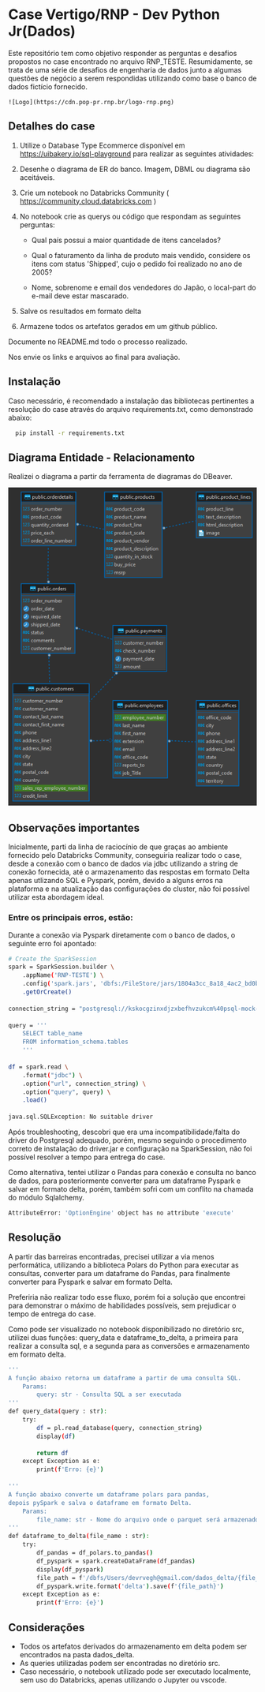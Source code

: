 
# Case Vertigo/RNP - Dev Python Jr(Dados)

Este repositório tem como objetivo responder as perguntas e desafios propostos no case encontrado no arquivo RNP_TESTE.
Resumidamente, se trata de uma série de desafios de engenharia de dados junto a algumas questões de negócio a serem respondidas utilizando como base o banco de dados fictício fornecido.


    ![Logo](https://cdn.pop-pr.rnp.br/logo-rnp.png)



## Detalhes do case

1. Utilize o Database Type Ecommerce disponível em https://uibakery.io/sql-playground para realizar as seguintes atividades:

2. Desenhe o diagrama de ER do banco. Imagem, DBML ou diagrama são aceitáveis.

3. Crie um notebook no Databricks Community ( https://community.cloud.databricks.com )

4. No notebook crie as querys ou código que respondam as seguintes perguntas:

    - Qual país possui a maior quantidade de itens cancelados?

    - Qual o faturamento da linha de produto mais vendido, considere os itens com status  'Shipped', cujo o pedido foi realizado no ano de 2005?
    
    - Nome, sobrenome e email dos vendedores do Japão, o local-part do e-mail deve estar mascarado.

5. Salve os resultados em formato delta

6. Armazene todos os artefatos gerados em um github público.

Documente no README.md todo o processo realizado.

Nos envie os links e arquivos ao final para avaliação.


## Instalação

Caso necessário, é recomendado a instalação das bibliotecas pertinentes a resolução do case através do arquivo requirements.txt, como demonstrado abaixo:
```bash
  pip install -r requirements.txt
```

## Diagrama Entidade - Relacionamento
Realizei o diagrama a partir da ferramenta de diagramas do DBeaver.

![alt text](https://github.com/RVegh/rnp-teste/blob/master/diagrama-%20ER.png?raw=true)

## Observações importantes
Inicialmente, parti da linha de raciocínio de que graças ao ambiente fornecido pelo Databricks Community, conseguiria realizar todo o case, desde a conexão com o banco de dados via jdbc utilizando a string de conexão fornecida, até o armazenamento das respostas em formato Delta apenas utlizando SQL e Pyspark, porém, devido a alguns erros na plataforma e na atualização das configurações do cluster, não foi possível utilizar esta abordagem ideal.

### Entre os principais erros, estão:

Durante a conexão via Pyspark diretamente com o banco de dados, o seguinte erro foi apontado:

```bash
# Create the SparkSession
spark = SparkSession.builder \
    .appName('RNP-TESTE') \
    .config('spark.jars', 'dbfs:/FileStore/jars/1804a3cc_8a18_4ac2_bd0b_b02d0c511941-postgresql_42_6_0-9ae1e.jar') \
    .getOrCreate()

connection_string = "postgresql://kskocgzinxdjzxbefhvzukcm%40psql-mock-database-cloud:jezjgtkxislmdytscsmfzaey@psql-mock-database-cloud.postgres.database.azure.com:5432/ecom1689961191152kwdflhebkfqsxgdn"

query = '''
    SELECT table_name
    FROM information_schema.tables
    '''

df = spark.read \
    .format("jdbc") \
    .option("url", connection_string) \
    .option("query", query) \
    .load()

java.sql.SQLException: No suitable driver
```
Após troubleshooting, descobri que era uma incompatibilidade/falta do driver do Postgresql adequado, porém, mesmo seguindo o procedimento correto de instalação do driver.jar e configuração na SparkSession, não foi possível resolver a tempo para entrega do case.

Como alternativa, tentei utilizar o Pandas para conexão e consulta no banco de dados, para posteriormente converter para um dataframe Pyspark e salvar em formato delta, porém, também sofri com um conflito na chamada do módulo Sqlalchemy.

```bash
AttributeError: 'OptionEngine' object has no attribute 'execute' 
```
## Resolução 
A partir das barreiras encontradas, precisei utilizar a via menos performática, utilizando a biblioteca Polars do Python para executar as consultas, converter para um dataframe do Pandas, para finalmente converter para Pyspark e salvar em formato Delta.

Preferiria não realizar todo esse fluxo, porém foi a solução que encontrei para demonstrar o máximo de habilidades possíveis, sem prejudicar o tempo de entrega do case.

Como pode ser visualizado no notebook disponibilizado no diretório src, utilizei duas funções: query_data e dataframe_to_delta, a primeira para realizar a consulta sql, e a segunda para as conversões e armazenamento em formato delta.

```bash
'''
A função abaixo retorna um dataframe a partir de uma consulta SQL.
    Params:
        query: str - Consulta SQL a ser executada      
'''
def query_data(query : str): 
    try:
        df = pl.read_database(query, connection_string)
        display(df)

        return df
    except Exception as e:
        print(f'Erro: {e}')

'''
A função abaixo converte um dataframe polars para pandas, 
depois pySpark e salva o dataframe em formato Delta.
    Params:
        file_name: str - Nome do arquivo onde o parquet será armazenado.
'''
def dataframe_to_delta(file_name : str):
    try:
        df_pandas = df_polars.to_pandas()
        df_pyspark = spark.createDataFrame(df_pandas)
        display(df_pyspark)
        file_path = f'/dbfs/Users/devrvegh@gmail.com/dados_delta/{file_name}'
        df_pyspark.write.format('delta').save(f'{file_path}')
    except Exception as e:
        print(f'Erro: {e}')
```

## Considerações
 - Todos os artefatos derivados do armazenamento em delta podem ser encontrados na pasta dados_delta.
 - As queries utilizadas podem ser encontradas no diretório src.
 - Caso necessário, o notebook utilizado pode ser executado localmente, sem uso do Databricks, apenas utilizando o Jupyter ou vscode.